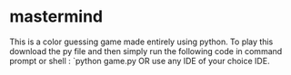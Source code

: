 # mastermind

This is a color guessing game made entirely using python. To play this download the py file and then simply run the following code in command prompt or shell : 
`python game.py
OR use any IDE of your choice IDE.

